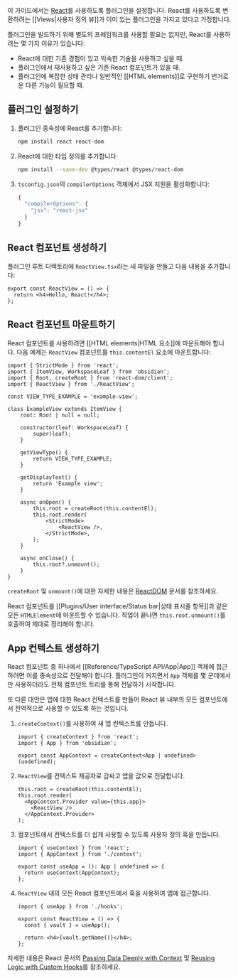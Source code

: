 이 가이드에서는 [React](https://react.dev/)를 사용하도록 플러그인을 설정합니다. React를 사용하도록 변환하려는 [[Views|사용자 정의 뷰]]가 이미 있는 플러그인을 가지고 있다고 가정합니다.

플러그인을 빌드하기 위해 별도의 프레임워크를 사용할 필요는 없지만, React를 사용하려는 몇 가지 이유가 있습니다:

- React에 대한 기존 경험이 있고 익숙한 기술을 사용하고 싶을 때.
- 플러그인에서 재사용하고 싶은 기존 React 컴포넌트가 있을 때.
- 플러그인에 복잡한 상태 관리나 일반적인 [[HTML elements]]로 구현하기 번거로운 다른 기능이 필요할 때.

## 플러그인 설정하기

1.  플러그인 종속성에 React를 추가합니다:

    ```bash
    npm install react react-dom
    ```

2.  React에 대한 타입 정의를 추가합니다:

    ```bash
    npm install --save-dev @types/react @types/react-dom
    ```

3.  `tsconfig.json`의 `compilerOptions` 객체에서 JSX 지원을 활성화합니다:

    ```ts
    {
      "compilerOptions": {
        "jsx": "react-jsx"
      }
    }
    ```

## React 컴포넌트 생성하기

플러그인 루트 디렉토리에 `ReactView.tsx`라는 새 파일을 만들고 다음 내용을 추가합니다:

```tsx title="ReactView.tsx"
export const ReactView = () => {
  return <h4>Hello, React!</h4>;
};
```

## React 컴포넌트 마운트하기

React 컴포넌트를 사용하려면 [[HTML elements|HTML 요소]]에 마운트해야 합니다. 다음 예제는 `ReactView` 컴포넌트를 `this.contentEl` 요소에 마운트합니다:

```tsx
import { StrictMode } from 'react';
import { ItemView, WorkspaceLeaf } from 'obsidian';
import { Root, createRoot } from 'react-dom/client';
import { ReactView } from './ReactView';

const VIEW_TYPE_EXAMPLE = 'example-view';

class ExampleView extends ItemView {
	root: Root | null = null;

	constructor(leaf: WorkspaceLeaf) {
		super(leaf);
	}

	getViewType() {
		return VIEW_TYPE_EXAMPLE;
	}

	getDisplayText() {
		return 'Example view';
	}

	async onOpen() {
		this.root = createRoot(this.contentEl);
		this.root.render(
			<StrictMode>
				<ReactView />,
			</StrictMode>,
		);
	}

	async onClose() {
		this.root?.unmount();
	}
}
```

`createRoot` 및 `unmount()`에 대한 자세한 내용은 [ReactDOM](https://react.dev/reference/react-dom/client/createRoot#root-render) 문서를 참조하세요.

React 컴포넌트를 [[Plugins/User interface/Status bar|상태 표시줄 항목]]과 같은 모든 `HTMLElement`에 마운트할 수 있습니다. 작업이 끝나면 `this.root.unmount()`를 호출하여 제대로 정리해야 합니다.

## App 컨텍스트 생성하기

React 컴포넌트 중 하나에서 [[Reference/TypeScript API/App|App]] 객체에 접근하려면 이를 종속성으로 전달해야 합니다. 플러그인이 커지면서 `App` 객체를 몇 군데에서만 사용하더라도 전체 컴포넌트 트리를 통해 전달하기 시작합니다.

또 다른 대안은 앱에 대한 React 컨텍스트를 만들어 React 뷰 내부의 모든 컴포넌트에서 전역적으로 사용할 수 있도록 하는 것입니다.

1.  `createContext()`를 사용하여 새 앱 컨텍스트를 만듭니다.

    ```tsx title="context.ts"
    import { createContext } from 'react';
    import { App } from 'obsidian';

    export const AppContext = createContext<App | undefined>(undefined);
    ```

2.  `ReactView`를 컨텍스트 제공자로 감싸고 앱을 값으로 전달합니다.

    ```tsx title="view.tsx"
    this.root = createRoot(this.contentEl);
    this.root.render(
      <AppContext.Provider value={this.app}>
        <ReactView />
      </AppContext.Provider>
    );
    ```

3.  컴포넌트에서 컨텍스트를 더 쉽게 사용할 수 있도록 사용자 정의 훅을 만듭니다.

    ```tsx title="hooks.ts"
    import { useContext } from 'react';
    import { AppContext } from './context';

    export const useApp = (): App | undefined => {
      return useContext(AppContext);
    };
    ```

4.  `ReactView` 내의 모든 React 컴포넌트에서 훅을 사용하여 앱에 접근합니다.

    ```tsx title="ReactView.tsx"
    import { useApp } from './hooks';

    export const ReactView = () => {
      const { vault } = useApp();

      return <h4>{vault.getName()}</h4>;
    };
    ```

자세한 내용은 React 문서의 [Passing Data Deeply with Context](https://react.dev/learn/passing-data-deeply-with-context) 및 [Reusing Logic with Custom Hooks](https://react.dev/learn/reusing-logic-with-custom-hooks)를 참조하세요.

